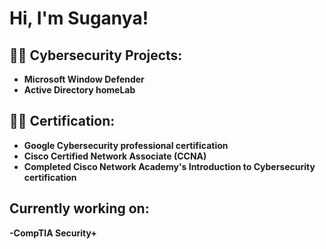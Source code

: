 <h1>Hi, I'm Suganya! 

<h2>👨‍💻 Cybersecurity Projects:</h2>

- <b>Microsoft Window Defender </b>
- <b>Active Directory homeLab </b>

<h2> 👨‍💻 Certification:</h2>

- <b> Google Cybersecurity professional certification
- <b> Cisco Certified Network Associate (CCNA)
- <b> Completed Cisco Network Academy's Introduction to Cybersecurity certification

<h2> Currently working on:</h2>

   -CompTIA Security+

